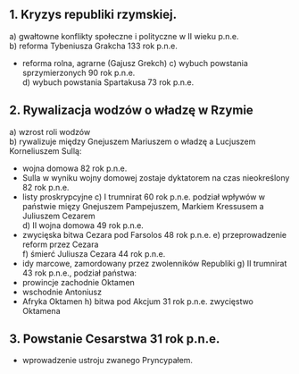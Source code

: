 ## 1. Kryzys republiki rzymskiej.
a) gwałtowne konflikty społeczne i polityczne w II wieku p.n.e.  
b) reforma Tybeniusza Grakcha 133 rok p.n.e.
- reforma rolna, agrarne (Gajusz Grekch)
c) wybuch powstania sprzymierzonych 90 rok p.n.e.  
d) wybuch powstania Spartakusa 73 rok p.n.e.
## 2. Rywalizacja wodzów o władzę w Rzymie
a) wzrost roli wodzów  
b) rywalizuje między Gnejuszem Mariuszem o władzę a Lucjuszem Korneliuszem Sullą:
- wojna domowa 82 rok p.n.e.
- Sulla w wyniku wojny domowej zostaje dyktatorem na czas nieokreślony 82 rok p.n.e.
- listy proskrypcyjne
c) I trumnirat 60 rok p.n.e. podział wpływów w państwie mięzy Gnejuszem Pampejuszem, Markiem Kressusem a Juliuszem Cezarem  
d) II wojna domowa 49 rok p.n.e.
- zwycięska bitwa Cezara pod Farsolos 48 rok p.n.e.
e) przeprowadzenie reform przez Cezara  
f) śmierć Juliusza Cezara 44 rok p.n.e.
- idy marcowe, zamordowany przez zwolenników Republiki
g) II trumnirat 43 rok p.n.e., podział państwa:
- prowincje zachodnie Oktamen
- wschodnie Antoniusz
- Afryka Oktamen
h) bitwa pod Akcjum 31 rok p.n.e. zwycięstwo Oktamena
## 3. Powstanie Cesarstwa 31 rok p.n.e.
- wprowadzenie ustroju zwanego Pryncypałem.